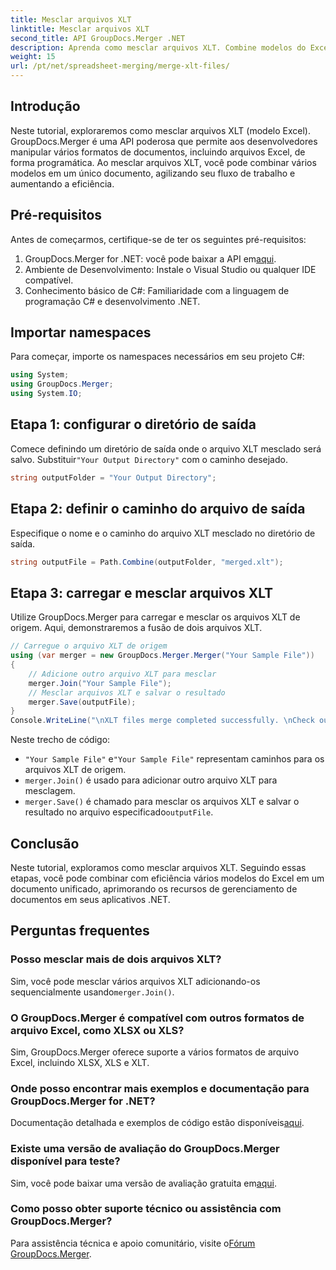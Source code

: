 ```yaml
---
title: Mesclar arquivos XLT
linktitle: Mesclar arquivos XLT
second_title: API GroupDocs.Merger .NET
description: Aprenda como mesclar arquivos XLT. Combine modelos do Excel programaticamente em C# com este guia passo a passo.
weight: 15
url: /pt/net/spreadsheet-merging/merge-xlt-files/
---
```

## Introdução
Neste tutorial, exploraremos como mesclar arquivos XLT (modelo Excel). GroupDocs.Merger é uma API poderosa que permite aos desenvolvedores manipular vários formatos de documentos, incluindo arquivos Excel, de forma programática. Ao mesclar arquivos XLT, você pode combinar vários modelos em um único documento, agilizando seu fluxo de trabalho e aumentando a eficiência.
## Pré-requisitos
Antes de começarmos, certifique-se de ter os seguintes pré-requisitos:
1.  GroupDocs.Merger for .NET: você pode baixar a API em[aqui](https://releases.groupdocs.com/merger/net/).
2. Ambiente de Desenvolvimento: Instale o Visual Studio ou qualquer IDE compatível.
3. Conhecimento básico de C#: Familiaridade com a linguagem de programação C# e desenvolvimento .NET.

## Importar namespaces
Para começar, importe os namespaces necessários em seu projeto C#:
```csharp
using System; 
using GroupDocs.Merger;
using System.IO;
```
## Etapa 1: configurar o diretório de saída
 Comece definindo um diretório de saída onde o arquivo XLT mesclado será salvo. Substituir`"Your Output Directory"` com o caminho desejado.
```csharp
string outputFolder = "Your Output Directory";
```
## Etapa 2: definir o caminho do arquivo de saída
Especifique o nome e o caminho do arquivo XLT mesclado no diretório de saída.
```csharp
string outputFile = Path.Combine(outputFolder, "merged.xlt");
```
## Etapa 3: carregar e mesclar arquivos XLT
Utilize GroupDocs.Merger para carregar e mesclar os arquivos XLT de origem. Aqui, demonstraremos a fusão de dois arquivos XLT.
```csharp
// Carregue o arquivo XLT de origem
using (var merger = new GroupDocs.Merger.Merger("Your Sample File"))
{
    // Adicione outro arquivo XLT para mesclar
    merger.Join("Your Sample File");
    // Mesclar arquivos XLT e salvar o resultado
    merger.Save(outputFile);
}
Console.WriteLine("\nXLT files merge completed successfully. \nCheck output in {0}", outputFolder);
```
Neste trecho de código:
- `"Your Sample File"` e`"Your Sample File"` representam caminhos para os arquivos XLT de origem.
- `merger.Join()` é usado para adicionar outro arquivo XLT para mesclagem.
- `merger.Save()` é chamado para mesclar os arquivos XLT e salvar o resultado no arquivo especificado`outputFile`.

## Conclusão
Neste tutorial, exploramos como mesclar arquivos XLT. Seguindo essas etapas, você pode combinar com eficiência vários modelos do Excel em um documento unificado, aprimorando os recursos de gerenciamento de documentos em seus aplicativos .NET.

## Perguntas frequentes
### Posso mesclar mais de dois arquivos XLT?
Sim, você pode mesclar vários arquivos XLT adicionando-os sequencialmente usando`merger.Join()`.
### O GroupDocs.Merger é compatível com outros formatos de arquivo Excel, como XLSX ou XLS?
Sim, GroupDocs.Merger oferece suporte a vários formatos de arquivo Excel, incluindo XLSX, XLS e XLT.
### Onde posso encontrar mais exemplos e documentação para GroupDocs.Merger for .NET?
 Documentação detalhada e exemplos de código estão disponíveis[aqui](https://tutorials.groupdocs.com/merger/net/).
### Existe uma versão de avaliação do GroupDocs.Merger disponível para teste?
 Sim, você pode baixar uma versão de avaliação gratuita em[aqui](https://releases.groupdocs.com/).
### Como posso obter suporte técnico ou assistência com GroupDocs.Merger?
 Para assistência técnica e apoio comunitário, visite o[Fórum GroupDocs.Merger](https://forum.groupdocs.com/c/merger/32).